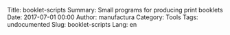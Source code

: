 Title: booklet-scripts
Summary: Small programs for producing print booklets
Date: 2017-07-01 00:00
Author: manufactura
Category: Tools
Tags: undocumented
Slug: booklet-scripts
Lang: en

